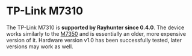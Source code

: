 # TP-Link M7310

The TP-Link M7310 is **supported by Rayhunter since 0.4.0**. The device
works similarly to the [M7350](./tplink-m7350.md) and is essentially an older,
more expensive version of it. Hardware version v1.0 has been successfully
tested, later versions may work as well.
